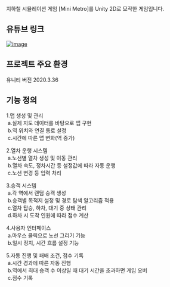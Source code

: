지하철 시뮬레이션 게임 [Mini Metro]를 Unity 2D로 모작한 게임입니다.

## 유튜브 링크
[![image](https://github.com/kare-pixie/mini_metro/assets/29856632/68b6c435-e078-4e75-ad7f-68a30dd3d6b8)
](https://youtu.be/RYgO2esJfAM)

## 프로젝트 주요 환경
유니티 버전 2020.3.36

## 기능 정의
1.맵 생성 및 관리<br>
 &nbsp;a.실제 지도 데이터를 바탕으로 맵 구현<br>
 &nbsp;b.역 위치와 연결 통로 설정<br>
 &nbsp;c.시간에 따른 맵 변화(역 증가)<br>
 
2.열차 운행 시스템<br>
&nbsp;a.노선별 열차 생성 및 이동 관리<br>
&nbsp;b.열차 속도, 정차시간 등 설정값에 따라 자동 운행<br>
&nbsp;c.노선 변경 등 입력 처리<br>
 
3.승객 시스템<br>
&nbsp;a.각 역에서 랜덤 승객 생성<br>
&nbsp;b.승객별 목적지 설정 및 경로 탐색 알고리즘 적용<br>
&nbsp;c.열차 탑승, 하차, 대기 중 상태 관리<br>
&nbsp;d.하차 시 도착 인원에 따라 점수 계산<br>
 
4.사용자 인터페이스<br>
&nbsp;a.마우스 클릭으로 노선 그리기 기능<br>
&nbsp;b.일시 정지, 시간 흐름 설정 기능<br>
 
5.자동 진행 및 패배 조건, 점수 기록<br>
&nbsp;a.시간 경과에 따른 자동 진행<br>
&nbsp;b.역에서 최대 승객 수 이상일 때 대기 시간을 초과하면 게임 오버<br>
&nbsp;c.점수 기록<br>
